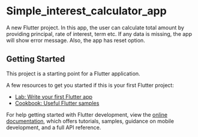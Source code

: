 # Simple_interest_calculator_app

A new Flutter project. In this app, the user can calculate total amount by providing principal, rate of interest, term etc. If any data is missing, the app will show error message. Also, the app has reset option.

## Getting Started

This project is a starting point for a Flutter application.

A few resources to get you started if this is your first Flutter project:

- [Lab: Write your first Flutter app](https://docs.flutter.dev/get-started/codelab)
- [Cookbook: Useful Flutter samples](https://docs.flutter.dev/cookbook)

For help getting started with Flutter development, view the
[online documentation](https://docs.flutter.dev/), which offers tutorials,
samples, guidance on mobile development, and a full API reference.
